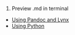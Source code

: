 1. Preview .md in terminal
  * [Using Pandoc and Lynx](http://tosbourn.com/view-markdown-files-terminal/)
  * [Using Python](https://github.com/axiros/terminal_markdown_viewer)